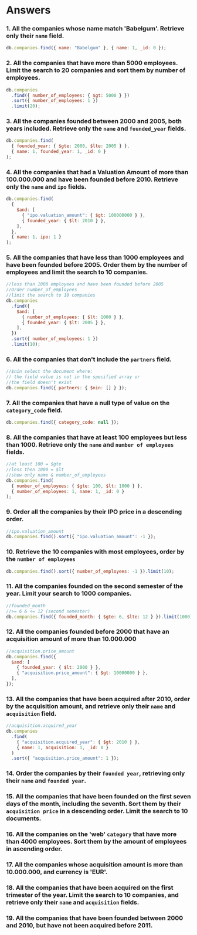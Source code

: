 # Answers

### 1. All the companies whose name match 'Babelgum'. Retrieve only their `name` field.

```js
db.companies.find({ name: "Babelgum" }, { name: 1, _id: 0 });
```

### 2. All the companies that have more than 5000 employees. Limit the search to 20 companies and sort them by **number of employees**.

```js
db.companies
  .find({ number_of_employees: { $gt: 5000 } })
  .sort({ number_of_employees: 1 })
  .limit(20);
```

### 3. All the companies founded between 2000 and 2005, both years included. Retrieve only the `name` and `founded_year` fields.

```js
db.companies.find(
  { founded_year: { $gte: 2000, $lte: 2005 } },
  { name: 1, founded_year: 1, _id: 0 }
);
```

### 4. All the companies that had a Valuation Amount of more than 100.000.000 and have been founded before 2010. Retrieve only the `name` and `ipo` fields.

```js
db.companies.find(
  {
    $and: [
      { "ipo.valuation_amount": { $gt: 100000000 } },
      { founded_year: { $lt: 2010 } },
    ],
  },
  { name: 1, ipo: 1 }
);
```

### 5. All the companies that have less than 1000 employees and have been founded before 2005. Order them by the number of employees and limit the search to 10 companies.

```js
//less than 1000 employees and have been founded before 2005
//Order number_of_employees
//limit the search to 10 companies
db.companies
  .find({
    $and: [
      { number_of_employees: { $lt: 1000 } },
      { founded_year: { $lt: 2005 } },
    ],
  })
  .sort({ number_of_employees: 1 })
  .limit(10);
```

### 6. All the companies that don't include the `partners` field.

```js
//$nin select the document where:
// the field value is not in the specified array or
//the field doesn't exist
db.companies.find({ partners: { $nin: [] } });
```

### 7. All the companies that have a null type of value on the `category_code` field.

```js
db.companies.find({ category_code: null });
```

### 8. All the companies that have at least 100 employees but less than 1000. Retrieve only the `name` and `number of employees` fields.

```js
//at least 100 = $gte
//less then 1000 = $lt
//show only name & number_of_employees
db.companies.find(
  { number_of_employees: { $gte: 100, $lt: 1000 } },
  { number_of_employees: 1, name: 1, _id: 0 }
);
```

### 9. Order all the companies by their IPO price in a descending order.

```js
//ipo.valuation_amount
db.companies.find().sort({ "ipo.valuation_amount": -1 });
```

### 10. Retrieve the 10 companies with most employees, order by the `number of employees`

```js
db.companies.find().sort({ number_of_employees: -1 }).limit(10);
```

### 11. All the companies founded on the second semester of the year. Limit your search to 1000 companies.

```js
//founded_month
//>= 6 & <= 12 (second semester)
db.companies.find({ founded_month: { $gte: 6, $lte: 12 } }).limit(1000);
```

### 12. All the companies founded before 2000 that have an acquisition amount of more than 10.000.000

```js
//acquisition.price_amount
db.companies.find({
  $and: [
    { founded_year: { $lt: 2000 } },
    { "acquisition.price_amount": { $gt: 10000000 } },
  ],
});
```

### 13. All the companies that have been acquired after 2010, order by the acquisition amount, and retrieve only their `name` and `acquisition` field.

```js
//acquisition.acquired_year
db.companies
  .find(
    { "acquisition.acquired_year": { $gt: 2010 } },
    { name: 1, acquisition: 1, _id: 0 }
  )
  .sort({ "acquisition.price_amount": 1 });
```

### 14. Order the companies by their `founded year`, retrieving only their `name` and `founded year`.

<!-- Your Code Goes Here -->

### 15. All the companies that have been founded on the first seven days of the month, including the seventh. Sort them by their `acquisition price` in a descending order. Limit the search to 10 documents.

<!-- Your Code Goes Here -->

### 16. All the companies on the 'web' `category` that have more than 4000 employees. Sort them by the amount of employees in ascending order.

<!-- Your Code Goes Here -->

### 17. All the companies whose acquisition amount is more than 10.000.000, and currency is 'EUR'.

<!-- Your Code Goes Here -->

### 18. All the companies that have been acquired on the first trimester of the year. Limit the search to 10 companies, and retrieve only their `name` and `acquisition` fields.

<!-- Your Code Goes Here -->

### 19. All the companies that have been founded between 2000 and 2010, but have not been acquired before 2011.

<!-- Your Code Goes Here -->
